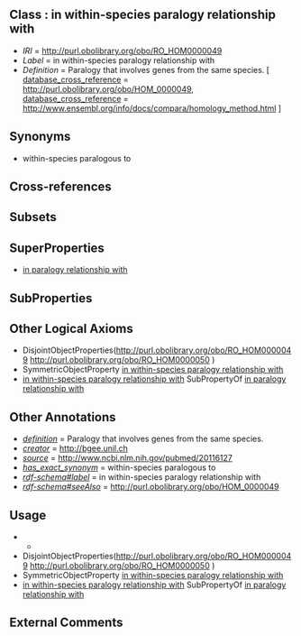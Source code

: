 
## Class : in within-species paralogy relationship with

 * *IRI* = http://purl.obolibrary.org/obo/RO_HOM0000049
 * *Label* = in within-species paralogy relationship with
 * *Definition* = Paralogy that involves genes from the same species. [ [database_cross_reference](../../ef/oboInOwl#hasDbXref.md) = http://purl.obolibrary.org/obo/HOM_0000049, [database_cross_reference](../../ef/oboInOwl#hasDbXref.md) = http://www.ensembl.org/info/docs/compara/homology_method.html ]

## Synonyms

 * within-species paralogous to

## Cross-references


## Subsets


## SuperProperties

 * [in paralogy relationship with](../../RO/11/RO_HOM0000011.md)

## SubProperties


## Other Logical Axioms

 * DisjointObjectProperties(<http://purl.obolibrary.org/obo/RO_HOM0000049> <http://purl.obolibrary.org/obo/RO_HOM0000050> )
 * SymmetricObjectProperty [in within-species paralogy relationship with](../../RO/49/RO_HOM0000049.md)
 * [in within-species paralogy relationship with](../../RO/49/RO_HOM0000049.md) SubPropertyOf [in paralogy relationship with](../../RO/11/RO_HOM0000011.md)

## Other Annotations

 * *[definition](../../IAO/15/IAO_0000115.md)* = Paralogy that involves genes from the same species.
 * *[creator](../../or/creator.md)* = http://bgee.unil.ch
 * *[source](../../ce/source.md)* = http://www.ncbi.nlm.nih.gov/pubmed/20116127
 * *[has_exact_synonym](../../ym/oboInOwl#hasExactSynonym.md)* = within-species paralogous to
 * *[rdf-schema#label](../../el/rdf-schema#label.md)* = in within-species paralogy relationship with
 * *[rdf-schema#seeAlso](../../so/rdf-schema#seeAlso.md)* = http://purl.obolibrary.org/obo/HOM_0000049

## Usage

 * -
 * DisjointObjectProperties(<http://purl.obolibrary.org/obo/RO_HOM0000049> <http://purl.obolibrary.org/obo/RO_HOM0000050> )
 * SymmetricObjectProperty [in within-species paralogy relationship with](../../RO/49/RO_HOM0000049.md)
 * [in within-species paralogy relationship with](../../RO/49/RO_HOM0000049.md) SubPropertyOf [in paralogy relationship with](../../RO/11/RO_HOM0000011.md)

## External Comments


